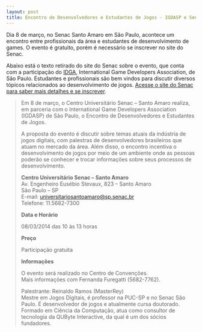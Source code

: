 ```yaml
---
layout: post
title: Encontro de Desenvolvedores e Estudantes de Jogos - IGDASP e Senac
---
```


Dia 8 de março, no Senac Santo Amaro em São Paulo, acontece um encontro entre profissionais da área e estudantes de desenvolvimento de games. O evento é gratuito, porém é necessário se inscrever no site do Senac.

Abaixo está o texto retirado do site do Senac sobre o evento, que conta com a participação do [IDGA](https://www.igda.org/ "IDGA"), International Game Developers Association, de São Paulo. Estudantes e profissionais são bem vindos para discutir diversos tópicos relacionados ao desenvolvimento de jogos. [Acesse o site do Senac para saber mais detalhes e se inscrever](http://www.sp.senac.br/jsp/default.jsp?newsID=DYNAMIC%2Coracle.br.dataservers.ContentEventDataServer18%2CselectEvent&template=946.dwt&event=2117 "Senac").

> Em 8 de março, o Centro Universitário Senac – Santo Amaro realiza, em parceria com o International Game Developers Association (IGDASP) de São Paulo, o Encontro de Desenvolvedores e Estudantes de Jogos.
>
> A proposta do evento é discutir sobre temas atuais da indústria de jogos digitais, com palestras de desenvolvedores brasileiros que atuam no mercado da área. Além disso, o encontro incentiva o desenvolvimento de jogos por meio de um ambiente onde as pessoas poderão se conhecer e trocar informações sobre seus processos de desenvolvimento.
>
> **Centro Universitário Senac – Santo Amaro**  
>  Av. Engenheiro Eusébio Stevaux, 823 – Santo Amaro  
>  São Paulo – SP  
>  E-mail: universitariosantoamaro@sp.senac.br  
>  Telefone: 11.5682-7300
>
> **Data e Horário**
>
> 08/03/2014 das 10 às 13 horas
>
> **Preço**
>
> Participação gratuita
>
> **Informações**
>
> O evento será realizado no Centro de Convenções.  
>  Mais informações com Fernanda Furegatti (5682-7762).
>
> Palestrante: Reinaldo Ramos (MasterRey)  
>  Mestre em Jogos Digitais, é professor na PUC-SP e no Senac São Paulo. É desenvolvedor de jogos e atualmente cursa doutorado. Formado em Ciência da Computação, atua como consultor de tecnologia da QUByte Interactive, da qual é um dos sócios fundadores.
